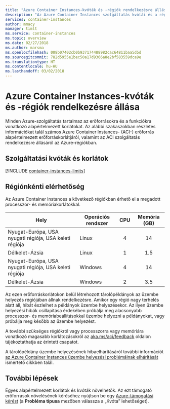 ```yaml
---
title: "Azure Container Instances-kvóták és -régiók rendelkezésre állása"
description: "Az Azure Container Instances szolgáltatás kvótái és a régiók alapértelmezés szerinti rendelkezésre állása."
services: container-instances
author: mmacy
manager: timlt
ms.service: container-instances
ms.topic: overview
ms.date: 02/27/2018
ms.author: marsma
ms.openlocfilehash: 008b07402cb0b937174488982cac64811baa5d5d
ms.sourcegitcommit: 782d5955e1bec50a17d9366a8e2bf583559dca9e
ms.translationtype: HT
ms.contentlocale: hu-HU
ms.lasthandoff: 03/02/2018
---
```

# <a name="quotas-and-region-availability-for-azure-container-instances"></a>Azure Container Instances-kvóták és -régiók rendelkezésre állása

Minden Azure-szolgáltatás tartalmaz az erőforrásokra és a funkciókra vonatkozó alapértelmezett korlátokat. Az alábbi szakaszokban részletes információkat talál számos Azure Container Instances- (ACI-) erőforrás alapértelmezett erőforráskorlátjáról, valamint az ACI szolgáltatás rendelkezésre állásáról az Azure-régiókban.

## <a name="service-quotas-and-limits"></a>Szolgáltatási kvóták és korlátok

[!INCLUDE [container-instances-limits](../../includes/container-instances-limits.md)]

## <a name="region-availability"></a>Régiónkénti elérhetőség

Az Azure Container Instances a következő régiókban érhető el a megadott processzor- és memóriakorlátokkal.

| Hely | Operációs rendszer | CPU | Memória (GB) |
| -------- | -- | :---: | :-----------: |
| Nyugat-Európa, USA nyugati régiója, USA keleti régiója | Linux | 4 | 14 |
| Délkelet-Ázsia  | Linux | 1 | 1.5 |
| Nyugat-Európa, USA nyugati régiója, USA keleti régiója | Windows | 4 | 14 |
| Délkelet-Ázsia  | Windows | 2 | 3.5 |

Az ezen erőforráskorlátokon belül létrehozott tárolópéldányok az üzembe helyezés régiójában állnak rendelkezésre. Amikor egy régió nagy terhelés alatt áll, hibát észlelhet a példányok üzembe helyezésekor. Az ilyen üzembe helyezési hibák csillapítása érdekében próbálja meg alacsonyabb processzor- és memóriabeállításokkal üzembe helyezni a példányokat, vagy próbálja meg később az üzembe helyezést.

A további szükséges régiókról vagy processzorra vagy memóriára vonatkozó magasabb korlátozásokról az [aka.ms/aci/feedback](https://aka.ms/aci/feedback) oldalon tájékoztathatja az érintett csapatot.

A tárolópéldány üzembe helyezésének hibaelhárításáról további információt [az Azure Container Instances üzembe helyezési problémáinak elhárítását](container-instances-troubleshooting.md) ismertető cikkben talál.

## <a name="next-steps"></a>További lépések

Egyes alapértelmezett korlátok és kvóták növelhetők. Az ezt támogató erőforrások növelésének kéréséhez nyújtson be egy [Azure-támogatási kérést][azure-support] (a **Probléma típusa** mezőben válassza a „Kvóta” lehetőséget).

<!-- LINKS - External -->
[azure-support]: https://ms.portal.azure.com/#blade/Microsoft_Azure_Support/HelpAndSupportBlade/newsupportrequest
